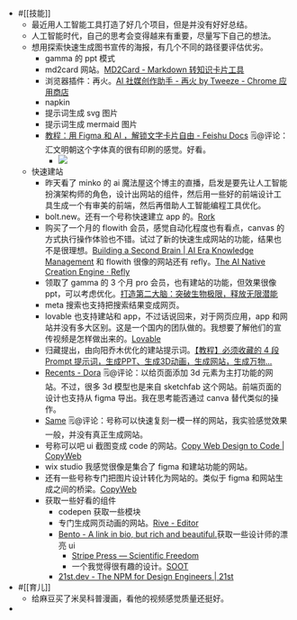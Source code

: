 - #[[技能]]
    - 最近用人工智能工具打造了好几个项目，但是并没有好好总结。
    - 人工智能时代，自己的思考会变得越来有重要，尽量写下自己的想法。
    - 想用探索快速生成图书宣传的海报，有几个不同的路径要评估优劣。
        - gamma 的 ppt 模式
        -  md2card 网站。[MD2Card - Markdown 转知识卡片工具](https://md2card.com/zh/editor)
        - 浏览器插件：再火。[AI 社媒创作助手 - 再火 by Tweeze - Chrome 应用商店](https://chromewebstore.google.com/detail/ai-%E7%A4%BE%E5%AA%92%E5%88%9B%E4%BD%9C%E5%8A%A9%E6%89%8B-%E5%86%8D%E7%81%AB-by-tweeze/hplnkcllabdnbpmkgipndbdcmjnhbnnc)
        - napkin
        -  提示词生成 svg 图片
        - 提示词生成 mermaid 图片
        - [‌⁠‍​​‌‍﻿​﻿﻿⁠‍​‬﻿​﻿​⁠﻿​​​​​​​​‬​﻿​​​⁠⁠​​﻿﻿﻿​​⁠﻿﻿​​‌教程：用 Figma 和 AI ，解锁文字卡片自由 - Feishu Docs](https://waytoagi.feishu.cn/wiki/Efn7wJiNHi1qYtkUakVcGjI0nZd?useEs6=0) 🗒@评论：汇文明朝这个字体真的很有印刷的感觉。好看。
            - ![](https://firebasestorage.googleapis.com/v0/b/firescript-577a2.appspot.com/o/imgs%2Fapp%2Fxinyiheng%2FqQ3-mSxKsO.png?alt=media&token=d9b4d967-1081-44ee-883d-7e9e3c8f5782)
    - 快速建站
        - 昨天看了 minko 的 ai 魔法屋这个博主的直播，启发是要先让人工智能扮演架构师的角色，设计出网站的组件，然后用一些好的前端设计工具生成一个有审美的前端，然后再借助人工智能编程工具优化。
        - bolt.new。还有一个号称快速建立 app 的。[Rork](https://rork.app/)
        - 购买了一个月的 flowith 会员，感觉自动化程度也有看点，canvas 的方式执行操作体验也不错。试过了新的快速生成网站的功能，结果也不是很理想。[Building a Second Brain | AI Era Knowledge Management](https://flo.host/1kMNrxm/#quiz) 和 flowith 很像的网站还有 refly。[The AI Native Creation Engine · Refly](https://refly.ai/)
        - 领取了 gamma 的 3 个月 pro 会员，也有建站的功能，但效果很像 ppt，可以考虑优化。[打造第二大脑：突破生物极限，释放无限潜能](https://gamma.app/docs/-5w7c4fspkdt615f?mode=doc)
        - meta 搜索也支持把搜索结果变成网页。
        - lovable 也支持建站和 app，不过话说回来，对于网页应用，app 和网站并没有多大区别。这是一个国内的团队做的。我想要了解他们的宣传视频是怎样做出来的。[Lovable](https://lovable.dev/)
        - 归藏提出，由向阳乔木优化的建站提示词。[【教程】必须收藏的 4 段 Prompt 提示词，生成PPT、生成3D动画，生成网站，生成万物...](https://mp.weixin.qq.com/s/mUThidjurJkLauQDU8ceCQ)
        - [Recents - Dora](https://www.dora.run/recents)  🗒@评论：以给页面添加 3d 元素为主打功能的网站。不过，很多 3d 模型也是来自 sketchfab 这个网站。前端页面的设计也支持从 figma 导出。我在思考能否通过 canva 替代类似的操作。
        - [Same](https://same.new/chat/princeton-books-overview-f5s2jant2af) 🗒@评论：号称可以快速复刻一模一样的网站，我实验感觉效果一般，并没有真正生成网站。
        - 号称可以吧 ui 截图变成 code 的网站。[Copy Web Design to Code | CopyWeb](https://copyweb.ai/)
        - wix studio 我感觉很像是集合了 figma 和建站功能的网站。
        - 还有一些号称专门把图片设计转化为网站的。类似于 figma 和网站生成之间的桥梁。[CopyWeb](https://copyweb.ai/)
        - 获取一些好看的组件
            -  codepen 获取一些模块
            - 专门生成网页动画的网站。[Rive - Editor](https://editor.rive.app/home)
            - [Bento - A link in bio, but rich and beautiful.](https://bento.me/xinyiheng)获取一些设计师的漂亮 ui
                - [Stripe Press — Scientific Freedom](https://press.stripe.com/scientific-freedom)
                - 一个我觉得很有趣的设计。[SOOT](https://play.soot.com/sootworld)
            - [21st.dev - The NPM for Design Engineers | 21st](https://21st.dev/aceternity)
- #[[育儿]]
    - 给麻豆买了米吴科普漫画，看他的视频感觉质量还挺好。
- 
